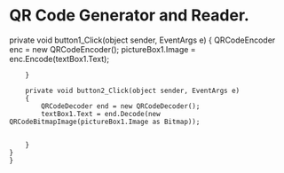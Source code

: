 # QR Code Generator and Reader.

 private void button1_Click(object sender, EventArgs e)
        {
            QRCodeEncoder enc = new QRCodeEncoder();
            pictureBox1.Image = enc.Encode(textBox1.Text);

        }

        private void button2_Click(object sender, EventArgs e)
        {
            QRCodeDecoder end = new QRCodeDecoder();
            textBox1.Text = end.Decode(new QRCodeBitmapImage(pictureBox1.Image as Bitmap));


        }
    }
    }
    

